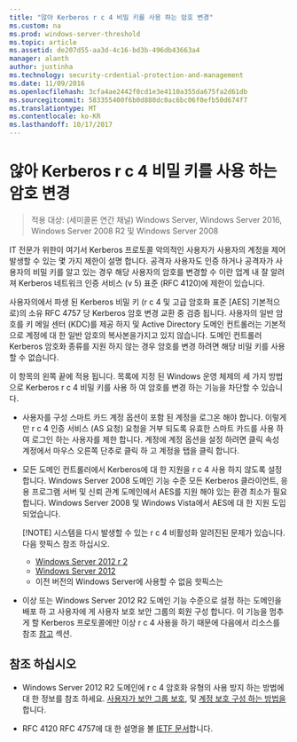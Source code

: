 ```yaml
---
title: "않아 Kerberos r c 4 비밀 키를 사용 하는 암호 변경"
ms.custom: na
ms.prod: windows-server-threshold
ms.topic: article
ms.assetid: de207d55-aa3d-4c16-bd3b-496db43663a4
manager: alanth
author: justinha
ms.technology: security-crdential-protection-and-management
ms.date: 11/09/2016
ms.openlocfilehash: 3cfa4ae2442f0cd1e3e4110a355da675fa2d61db
ms.sourcegitcommit: 583355400f6b0d880dc0ac6bc06f0efb50d674f7
ms.translationtype: MT
ms.contentlocale: ko-KR
ms.lasthandoff: 10/17/2017
---
```

# <a name="preventing-kerberos-change-password-that-uses-rc4-secret-keys"></a>않아 Kerberos r c 4 비밀 키를 사용 하는 암호 변경

>적용 대상: (세미콜론 연간 채널) Windows Server, Windows Server 2016, Windows Server 2008 R2 및 Windows Server 2008

IT 전문가 위한이 여기서 Kerberos 프로토콜 악의적인 사용자가 사용자의 계정을 제어 발생할 수 있는 몇 가지 제한이 설명 합니다. 공격자 사용자도 인증 하거나 공격자가 사용자의 비밀 키를 알고 있는 경우 해당 사용자의 암호를 변경할 수 이란 업계 내 잘 알려져 Kerberos 네트워크 인증 서비스 (v 5) 표준 (RFC 4120)에 제한이 있습니다.

사용자의에서 파생 된 Kerberos 비밀 키 (r c 4 및 고급 암호화 표준 [AES] 기본적으로)의 소유 RFC 4757 당 Kerberos 암호 변경 교환 중 검증 됩니다. 사용자의 일반 암호를 키 메일 센터 (KDC)를 제공 하지 및 Active Directory 도메인 컨트롤러는 기본적으로 계정에 대 한 일반 암호의 복사본을가지고 있지 않습니다. 도메인 컨트롤러 Kerberos 암호화 종류를 지원 하지 않는 경우 암호를 변경 하려면 해당 비밀 키를 사용할 수 없습니다. 

이 항목의 왼쪽 끝에 적용 됩니다. 목록에 지정 된 Windows 운영 체제의 세 가지 방법으로 Kerberos r c 4 비밀 키를 사용 하 여 암호를 변경 하는 기능을 차단할 수 있습니다.

- 사용자를 구성 스마트 카드 계정 옵션이 포함 된 계정을 로그온 해야 합니다. 이렇게만 r c 4 인증 서비스 (AS 요청) 요청을 거부 되도록 유효한 스마트 카드를 사용 하 여 로그인 하는 사용자를 제한 합니다. 계정에 계정 옵션을 설정 하려면 클릭 속성 계정에서 마우스 오른쪽 단추로 클릭 하 고 계정을 탭을 클릭 합니다. 

- 모든 도메인 컨트롤러에서 Kerberos에 대 한 지원을 r c 4 사용 하지 않도록 설정 합니다. Windows Server 2008 도메인 기능 수준 모든 Kerberos 클라이언트, 응용 프로그램 서버 및 신뢰 관계 도메인에서 AES를 지원 해야 있는 환경 최소가 필요 합니다. Windows Server 2008 및 Windows Vista에서 AES에 대 한 지원 도입 되었습니다.

    [!NOTE]
    시스템을 다시 발생할 수 있는 r c 4 비활성화 알려진된 문제가 있습니다. 다음 핫픽스 참조 하십시오.
    - [Windows Server 2012 r 2](https://support.microsoft.com/en-us/kb/3038261)
    - [Windows Server 2012](https://support.microsoft.com/en-us/kb/3086213)
    - 이전 버전의 Windows Server에 사용할 수 없음 핫픽스는

- 이상 또는 Windows Server 2012 R2 도메인 기능 수준으로 설정 하는 도메인을 배포 하 고 사용자에 게 사용자 보호 보안 그룹의 회원 구성 합니다. 이 기능을 멈추게 할 Kerberos 프로토콜에만 이상 r c 4 사용을 하기 때문에 다음에서 리소스를 참조 [참고](#see-also) 섹션.

## <a name="see-also"></a>참조 하십시오

- Windows Server 2012 R2 도메인에 r c 4 암호화 유형의 사용 방지 하는 방법에 대 한 정보를 참조 하세요. [사용자가 보안 그룹 보호](/../credentials-protection-and-management/protected-users-security-group.md), 및 [계정 보호 구성 하는 방법을](/../credentials-protection-and-management/how-to-configure-protected-accounts.md)합니다.

- RFC 4120 RFC 4757에 대 한 설명을 볼 [IETF 문서](http://tools.ietf.org/html/)합니다.
